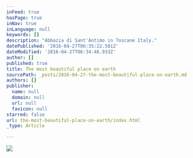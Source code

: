 ```yaml
---
inFeed: true
hasPage: true
inNav: true
inLanguage: null
keywords: []
description: "Abbazia di Sant'Antimo in Toscane Italy."
datePublished: '2016-04-27T06:35:22.581Z'
dateModified: '2016-04-27T06:34:46.933Z'
author: []
published: true
title: The most beautiful place on earth
sourcePath: _posts/2016-04-27-the-most-beautiful-place-on-earth.md
authors: []
publisher:
  name: null
  domain: null
  url: null
  favicon: null
starred: false
url: the-most-beautiful-place-on-earth/index.html
_type: Article

---
```

![](https://the-grid-user-content.s3-us-west-2.amazonaws.com/45a5cecf-191d-4e7b-981e-6b06b55ef9f5.jpg)